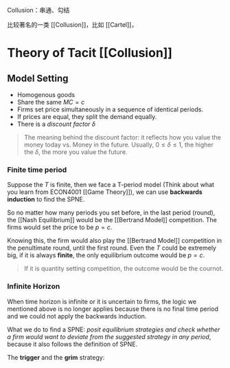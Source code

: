 Collusion：串通、勾结

比较著名的一类 [[Collusion]]，比如 [[Cartel]]，

# Theory of Tacit [[Collusion]]

## Model Setting

- Homogenous goods
- Share the same $MC=c$
- Firms set price simultaneously in a sequence of identical periods. 
- If prices are equal, they split the demand equally.
- There is a *discount factor* $\delta$

> The meaning behind the discount factor: it reflects how you value the money today vs. Money in the future. Usually, $0\leq \delta\leq 1$, the higher the $\delta$, the more you value the future.


### Finite time period

Suppose the $T$ is finite, then we face a T-period model (Think about what you learn from ECON4001 [[Game Theory]]), we can use **backwards induction** to find the SPNE.

So no matter how many periods you set before, in the last period (round), the [[Nash Equilibrium]] would be the [[Bertrand Model]] competition. The firms would set the price to be $p=c$.

Knowing this, the firm would also play the [[Bertrand Model]] competition in the penultimate round, until the first round. Even the $T$ could be extremely big, if it is always **finite**, the only equilibrium outcome would be  $p=c$.

> If it is quantity setting competition, the outcome would be the cournot.

### Infinite Horizon

When time horizon is infinite or it is uncertain to firms, the logic we mentioned above is no longer applies because there is no final time period and we could not apply the backwards induction.

What we do to find a SPNE: *posit equilibrium strategies and check whether a firm would want to deviate from the suggested strategy in any period*, because it also follows the definition of SPNE.

The **trigger** and the **grim** strategy:


